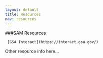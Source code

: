 ```yaml
---
layout: default
title: Resources
nav: resources
---
```


###SAM Resources


     [GSA Interact](https://interact.gsa.gov/)


Other resource info here...
